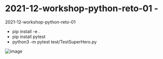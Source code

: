 # 2021-12-workshop-python-reto-01 - 
2021-12-workshop-python-reto-01
- pip install -e .
- pip install pytest
- python3 -m pytest test/TestSuperHero.py

![image](https://user-images.githubusercontent.com/16636086/144272202-b607b039-55ab-433e-902f-29ce08469110.png)
